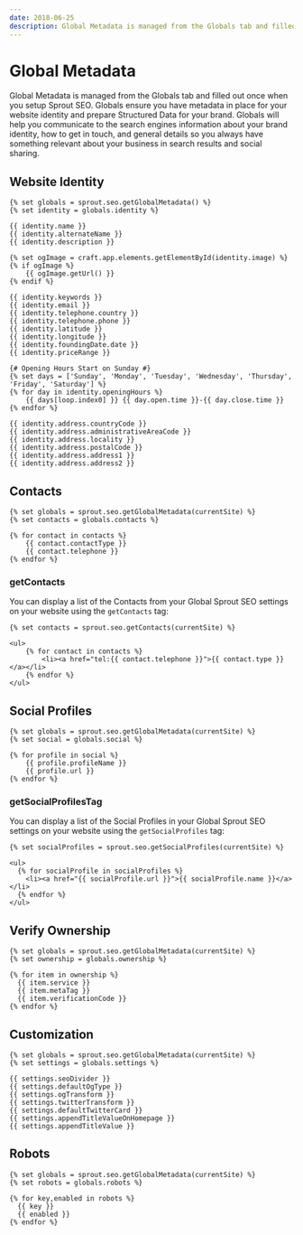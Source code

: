 ```yaml
---
date: 2018-06-25
description: Global Metadata is managed from the Globals tab and filled out once when you setup Sprout SEO. Globals ensure you have metadata in place for your website identity and prepare Structured Data for your brand.
---
```


# Global Metadata

Global Metadata is managed from the Globals tab and filled out once when you setup Sprout SEO. Globals ensure you have metadata in place for your website identity and prepare Structured Data for your brand. Globals will help you communicate to the search engines information about your brand identity, how to get in touch, and general details so you always have something relevant about your business in search results and social sharing.

## Website Identity

``` twig
{% set globals = sprout.seo.getGlobalMetadata() %}
{% set identity = globals.identity %}

{{ identity.name }}
{{ identity.alternateName }}
{{ identity.description }}

{% set ogImage = craft.app.elements.getElementById(identity.image) %}
{% if ogImage %}
    {{ ogImage.getUrl() }}
{% endif %}

{{ identity.keywords }}
{{ identity.email }}
{{ identity.telephone.country }}
{{ identity.telephone.phone }}
{{ identity.latitude }}
{{ identity.longitude }}
{{ identity.foundingDate.date }}
{{ identity.priceRange }}

{# Opening Hours Start on Sunday #}
{% set days = ['Sunday', 'Monday', 'Tuesday', 'Wednesday', 'Thursday', 'Friday', 'Saturday'] %}
{% for day in identity.openingHours %}
    {{ days[loop.index0] }} {{ day.open.time }}-{{ day.close.time }}
{% endfor %}

{{ identity.address.countryCode }}
{{ identity.address.administrativeAreaCode }}
{{ identity.address.locality }}
{{ identity.address.postalCode }}
{{ identity.address.address1 }}
{{ identity.address.address2 }}
```

## Contacts

``` twig
{% set globals = sprout.seo.getGlobalMetadata(currentSite) %}
{% set contacts = globals.contacts %}

{% for contact in contacts %}
    {{ contact.contactType }}
    {{ contact.telephone }}
{% endfor %}
```

### getContacts

You can display a list of the Contacts from your Global Sprout SEO settings on your website using the `getContacts` tag:

``` twig
{% set contacts = sprout.seo.getContacts(currentSite) %}

<ul>
    {% for contact in contacts %}
        <li><a href="tel:{{ contact.telephone }}">{{ contact.type }}</a></li>
    {% endfor %}
</ul>
```

## Social Profiles

``` twig
{% set globals = sprout.seo.getGlobalMetadata(currentSite) %}
{% set social = globals.social %}

{% for profile in social %}
    {{ profile.profileName }}
    {{ profile.url }}
{% endfor %}
```

### getSocialProfilesTag

You can display a list of the Social Profiles in your Global Sprout SEO settings on your website using the `getSocialProfiles` tag:

``` twig
{% set socialProfiles = sprout.seo.getSocialProfiles(currentSite) %}

<ul>
  {% for socialProfile in socialProfiles %}
    <li><a href="{{ socialProfile.url }}">{{ socialProfile.name }}</a></li>
  {% endfor %}
</ul>
```

## Verify Ownership

``` twig
{% set globals = sprout.seo.getGlobalMetadata(currentSite) %}
{% set ownership = globals.ownership %}

{% for item in ownership %}
  {{ item.service }}
  {{ item.metaTag }}
  {{ item.verificationCode }}
{% endfor %}
```

## Customization

``` twig
{% set globals = sprout.seo.getGlobalMetadata(currentSite) %}
{% set settings = globals.settings %}

{{ settings.seoDivider }}
{{ settings.defaultOgType }}
{{ settings.ogTransform }}
{{ settings.twitterTransform }}
{{ settings.defaultTwitterCard }}
{{ settings.appendTitleValueOnHomepage }}
{{ settings.appendTitleValue }}
```

## Robots

``` twig
{% set globals = sprout.seo.getGlobalMetadata(currentSite) %}
{% set robots = globals.robots %}

{% for key,enabled in robots %}
  {{ key }}
  {{ enabled }}
{% endfor %}
```